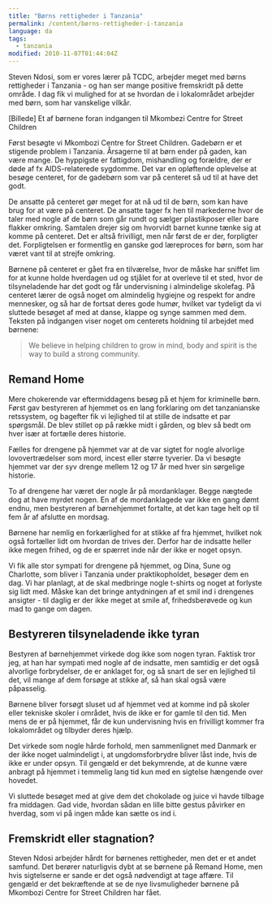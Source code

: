 ```yaml
---
title: "Børns rettigheder i Tanzania"
permalink: /content/børns-rettigheder-i-tanzania
language: da
tags:
  - tanzania
modified: 2010-11-07T01:44:04Z
---
```


Steven Ndosi, som er vores lærer på TCDC, arbejder meget med børns rettigheder i Tanzania - og han ser mange positive fremskridt på dette område. I dag fik vi mulighed for at se hvordan de i lokalområdet arbejder med børn, som har vanskelige vilkår.

\[Billede\] Et af børnene foran indgangen til Mkombezi Centre for Street Children

Først besøgte vi Mkombozi Centre for Street Children. Gadebørn er et stigende problem i Tanzania. Årsagerne til at børn ender på gaden, kan være mange. De hyppigste er fattigdom, mishandling og forældre, der er døde af fx AIDS-relaterede sygdomme. Det var en opløftende oplevelse at besøge centeret, for de gadebørn som var på centeret så ud til at have det godt.

De ansatte på centeret gør meget for at nå ud til de børn, som kan have brug for at være på centeret. De ansatte tager fx hen til markederne hvor de taler med nogle af de børn som går rundt og sælger plastikposer eller bare flakker omkring. Samtalen drejer sig om hvorvidt barnet kunne tænke sig at komme på centeret. Det er altså frivilligt, men når først de er der, forpligter det. Forpligtelsen er formentlig en ganske god læreproces for børn, som har været vant til at strejfe omkring.

Børnene på centeret er gået fra en tilværelse, hvor de måske har sniffet lim for at kunne holde hverdagen ud og stjålet for at overleve til et sted, hvor de tilsyneladende har det godt og får undervisning i almindelige skolefag. På centeret lærer de også noget om almindelig hygiejne og respekt for andre mennesker, og så har de fortsat deres gode humør, hvilket var tydeligt da vi sluttede besøget af med at danse, klappe og synge sammen med dem. Teksten på indgangen viser noget om centerets holdning til arbejdet med børnene:

> We believe in helping children to grow in mind, body and spirit is the way to build a strong community.

Remand Home
-----------

Mere chokerende var eftermiddagens besøg på et hjem for kriminelle børn. Først gav bestyreren af hjemmet os en lang forklaring om det tanzanianske retssystem, og bagefter fik vi lejlighed til at stille de indsatte et par spørgsmål. De blev stillet op på række midt i gården, og blev så bedt om hver især at fortælle deres historie.

Fælles for drengene på hjemmet var at de var sigtet for nogle alvorlige lovovertrædelser som mord, incest eller større tyverier. Da vi besøgte hjemmet var der syv drenge mellem 12 og 17 år med hver sin sørgelige historie.

To af drengene har været der nogle år på mordanklager. Begge nægtede dog at have myrdet nogen. En af de mordanklagede var ikke en gang dømt endnu, men bestyreren af børnehjemmet fortalte, at det kan tage helt op til fem år af afslutte en mordsag.

Børnene har nemlig en forkærlighed for at stikke af fra hjemmet, hvilket nok også fortæller lidt om hvordan de trives der. Derfor har de indsatte heller ikke megen frihed, og de er spærret inde når der ikke er noget opsyn.

Vi fik alle stor sympati for drengene på hjemmet, og Dina, Sune og Charlotte, som bliver i Tanzania under praktikopholdet, besøger dem en dag. Vi har planlagt, at de skal medbringe nogle t-shirts og noget at forlyste sig lidt med. Måske kan det bringe antydningen af et smil ind i drengenes ansigter - til daglig er der ikke meget at smile af, frihedsberøvede og kun mad to gange om dagen.

Bestyreren tilsyneladende ikke tyran
------------------------------------

Bestyren af børnehjemmet virkede dog ikke som nogen tyran. Faktisk tror jeg, at han har sympati med nogle af de indsatte, men samtidig er det også alvorlige forbrydelser, de er anklaget for, og så snart de ser en lejlighed til det, vil mange af dem forsøge at stikke af, så han skal også være påpasselig.

Børnene bliver forsøgt sluset ud af hjemmet ved at komme ind på skoler eller tekniske skoler i området, hvis de ikke er for gamle til den tid. Men mens de er på hjemmet, får de kun undervisning hvis en frivilligt kommer fra lokalområdet og tilbyder deres hjælp.

Det virkede som nogle hårde forhold, men sammenlignet med Danmark er der ikke noget ualmindeligt i, at ungdomsforbrydre bliver låst inde, hvis de ikke er under opsyn. Til gengæld er det bekymrende, at de kunne være anbragt på hjemmet i temmelig lang tid kun med en sigtelse hængende over hovedet.

Vi sluttede besøget med at give dem det chokolade og juice vi havde tilbage fra middagen. Gad vide, hvordan sådan en lille bitte gestus påvirker en hverdag, som vi på ingen måde kan sætte os ind i.

Fremskridt eller stagnation?
----------------------------

Steven Ndosi arbejder hårdt for børnenes rettigheder, men det er et andet samfund. Det berører naturligvis dybt at se børnene på Remand Home, men hvis sigtelserne er sande er det også nødvendigt at tage affære. Til gengæld er det bekræftende at se de nye livsmuligheder børnene på Mkombozi Centre for Street Children har fået.
